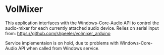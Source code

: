 # VolMixer

This application interfaces with the Windows-Core-Audio API to control the audio-mixer for each currently attached audio device.
Relies on serial input from: https://github.com/shpeeler/volmixer_arduino

Service implementaion is on hold, due to problems with Windows-Core-Audio API when called from Windows service.
